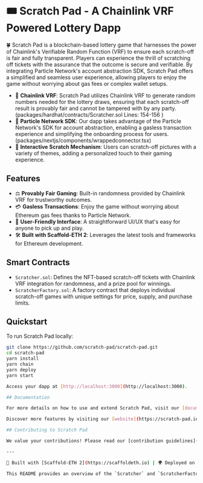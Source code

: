 # 🎟 Scratch Pad - A Chainlink VRF Powered Lottery Dapp

🍀 Scratch Pad is a blockchain-based lottery game that harnesses the power of Chainlink's Verifiable Random Function (VRF) to ensure each scratch-off is fair and fully transparent. Players can experience the thrill of scratching off tickets with the assurance that the outcome is secure and verifiable. By integrating Particle Network's account abstraction SDK, Scratch Pad offers a simplified and seamless user experience, allowing players to enjoy the game without worrying about gas fees or complex wallet setups.

- 🔐 **Chainlink VRF**: Scratch Pad utilizes Chainlink VRF to generate random numbers needed for the lottery draws, ensuring that each scratch-off result is provably fair and cannot be tampered with by any party. (packages/hardhat/contracts/Scratcher.sol Lines: 154-156 )
- 🧬 **Particle Network SDK**: Our dapp takes advantage of the Particle Network's SDK for account abstraction, enabling a gasless transaction experience and simplifying the onboarding process for users. (packages/nextjs/components/wrappedconnector.tsx)
- 🎨 **Interactive Scratch Mechanism**: Users can scratch-off pictures with a variety of themes, adding a personalized touch to their gaming experience.

## Features

- ⚖️ **Provably Fair Gaming**: Built-in randomness provided by Chainlink VRF for trustworthy outcomes.
- 💳 **Gasless Transactions**: Enjoy the game without worrying about Ethereum gas fees thanks to Particle Network.
- 📲 **User-Friendly Interface**: A straightforward UI/UX that's easy for anyone to pick up and play.
- 🛠️ **Built with Scaffold-ETH 2**: Leverages the latest tools and frameworks for Ethereum development.

## Smart Contracts

- `Scratcher.sol`: Defines the NFT-based scratch-off tickets with Chainlink VRF integration for randomness, and a prize pool for winnings.
- `ScratcherFactory.sol`: A factory contract that deploys individual scratch-off games with unique settings for price, supply, and purchase limits.

## Quickstart

To run Scratch Pad locally:

```bash
git clone https://github.com/scratch-pad/scratch-pad.git
cd scratch-pad
yarn install
yarn chain
yarn deploy
yarn start

Access your dapp at [http://localhost:3000](http://localhost:3000).

## Documentation

For more details on how to use and extend Scratch Pad, visit our [documentation](https://scratch-pad-docs.io).

Discover more features by visiting our [website](https://scratch-pad.io).

## Contributing to Scratch Pad

We value your contributions! Please read our [contribution guidelines](https://github.com/scratch-pad/scratch-pad/blob/main/CONTRIBUTING.md) to get started.

---

🔨 Built with [Scaffold-ETH 2](https://scaffoldeth.io) | 🌍 Deployed on [Arbitrum Sepolia](https://arbitrum.io)

This README provides an overview of the `Scratcher` and `ScratcherFactory` contracts and how they integrate with Chainlink VRF and Particle Network's account abstraction SDK.
